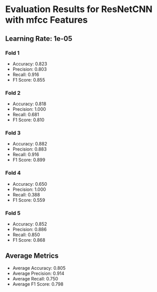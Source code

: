 # Evaluation Results for ResNetCNN with mfcc Features
## Learning Rate: 1e-05

### Fold 1
- Accuracy: 0.823
- Precision: 0.803
- Recall: 0.916
- F1 Score: 0.855

### Fold 2
- Accuracy: 0.818
- Precision: 1.000
- Recall: 0.681
- F1 Score: 0.810

### Fold 3
- Accuracy: 0.882
- Precision: 0.883
- Recall: 0.916
- F1 Score: 0.899

### Fold 4
- Accuracy: 0.650
- Precision: 1.000
- Recall: 0.388
- F1 Score: 0.559

### Fold 5
- Accuracy: 0.852
- Precision: 0.886
- Recall: 0.850
- F1 Score: 0.868

## Average Metrics
- Average Accuracy: 0.805
- Average Precision: 0.914
- Average Recall: 0.750
- Average F1 Score: 0.798
